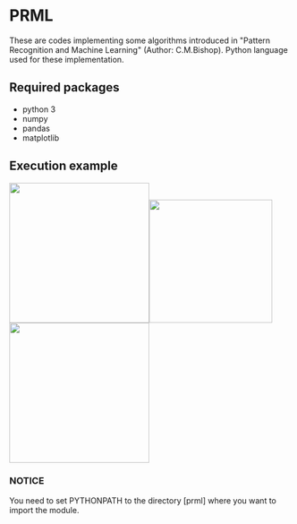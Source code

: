 # PRML
These are codes implementing some algorithms introduced in  "Pattern Recognition and Machine Learning" (Author: C.M.Bishop). Python language used for these implementation.
## Required packages
- python 3
- numpy
- pandas
- matplotlib
## Execution example
<img src="https://user-images.githubusercontent.com/60212785/74105720-b1070080-4ba3-11ea-90b3-e56cb9769cf4.png" width="250px"><img src="https://user-images.githubusercontent.com/60212785/74105786-41dddc00-4ba4-11ea-9c01-ebb161f89986.png" width="220px"><img src="https://user-images.githubusercontent.com/60212785/74105498-b6fbe200-4ba1-11ea-9b99-879ecac3d67c.png" width="250px">


### NOTICE
You need to set PYTHONPATH to the directory [prml] where you want to import the module.




